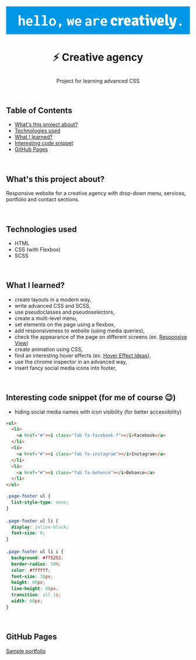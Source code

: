 <p align="center">
<a href="https://grzegorz-jodlowski.github.io/creative-agency/"><img src="logo1.jpg" title="logo" alt="pharmaceutical mortar with a pistol"></a>
</p>



# <p align="center">⚡ Creative agency</p>
<p align="center">Project for learning advanced CSS</p>


</br>

## Table of Contents

- [What's this project about?](#about)
- [Technologies used](#technologies)
- [What I learned?](#what)
- [Interesting code snippet](#interesting)
- [GitHub Pages](#gitHub)

</br>

## <a name="about"></a>What's this project about?

Responsive website for a creative agency with drop-down menu, services, portfolio and contact sections.

</br>

## <a name="technologies"></a>Technologies used
- HTML
- CSS (with Flexbox)
- SCSS

</br>

## <a name="what"></a>What I learned?

- create layouts in a modern way,
- write advanced CSS and SCSS,
- use pseudoclasses and pseudoselectors,
- create a multi-level menu,
- set elements on the page using a flexbox,
- add responsiveness to website (using media queries),
- check the appearance of the page on different screens (ex. <a href="http://responsiv.eu/">Responsive View</a>)
- create animation using CSS,
- find an interesting hover effects  (ex. <a href="https://tympanus.net/Development/HoverEffectIdeas/">Hover Effect Ideas</a>),
- use the chrome inspector in an advanced way,
- insert fancy social media icons into footer,

</br>

## <a name="interesting"></a>Interesting code snippet (for me of course 😉)
- hiding social media names with icon visibility (for better accessibility)

```html
<ul>
  <li>
    <a href="#"><i class="fab fa-facebook-f"></i>Facebook</a>
  </li>
  <li>
    <a href="#"><i class="fab fa-instagram"></i>Instagram</a>
  </li>
  <li>
    <a href="#"><i class="fab fa-behance"></i>Behance</a>
  </li>
</ul>
```
```css
.page-footer ul {
  list-style-type: none;
}

.page-footer ul li {
  display: inline-block;
  font-size: 0;
}

.page-footer ul li i {
  background: #ff5252;
  border-radius: 50%;
  color: #ffffff;
  font-size: 30px;
  height: 60px;
  line-height: 60px;
  transition: all 1s;
  width: 60px;
}
```


</br>

## <a name="gitHub"></a>GitHub Pages
<a href="https://grzegorz-jodlowski.github.io/creative-agency/">Sample portfolio</a>



